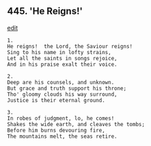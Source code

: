 
## 445.  'He Reigns!'
[edit](https://docs.google.com/document/d/1dx780%2DLnN48FQW9_iBGi9k5alyVQRzT6/edit?mode=html)



    1.
    He reigns!  the Lord, the Saviour reigns!
    Sing to his name in lofty strains,
    Let all the saints in songs rejoice,
    And in his praise exalt their voice.

    2.
    Deep are his counsels, and unknown.
    But grace and truth support his throne;
    Tho' gloomy clouds his way surround,
    Justice is their eternal ground.

    3.
    In robes of judgment, lo, he comes!
    Shakes the wide earth, and cleaves the tombs;
    Before him burns devouring fire,
    The mountains melt, the seas retire.
